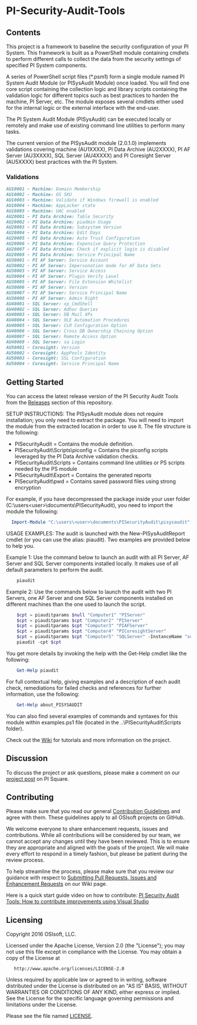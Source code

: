 # PI-Security-Audit-Tools

## Contents

This project is a framework to baseline the security configuration of your PI System. This framework is built as a PowerShell module containing cmdlets to perform different calls to collect the data from the security settings of specified PI System components.

A series of PowerShell script files (*.psm1) form a single module named PI System Audit Module (or PISysAudit Module) once loaded. You will find one core script containing the collection logic and library scripts containing the validation logic for different topics such as best practices to harden the machine, PI Server, etc. The module exposes several cmdlets either used for the internal logic or the external interface with the end-user.

The PI System Audit Module (PISysAudit) can be executed locally or remotely and make use of existing command line utilities to perform many tasks.  

The current version of the PISysAudit module (2.0.1.0) implements validations covering machine (AU1XXXX), PI Data Archive (AU2XXXX), PI AF Server (AU3XXXX), SQL Server (AU4XXXX) and PI Coresight Server (AU5XXXX) best practices with the PI System.

### Validations

```markdown
AU10001 - Machine: Domain Membership
AU10002 - Machine: OS SKU
AU10003 - Machine: Validate if Windows firewall is enabled
AU10004 - Machine: AppLocker state
AU10005 - Machine: UAC enabled
AU20001 - PI Data Archive: Table Security
AU20002 - PI Data Archive: piadmin Usage
AU20003 - PI Data Archive: Subsystem Version
AU20004 - PI Data Archive: Edit Days
AU20005 - PI Data Archive: Auto Trust Configuration
AU20006 - PI Data Archive: Expensive Query Protection
AU20007 - PI Data Archive: Check if explicit login is disabled
AU20008 - PI Data Archive: Service Principal Name
AU30001 - PI AF Server: Service Account
AU30002 - PI AF Server: Impersonation mode for AF Data Sets
AU30003 - PI AF Server: Service Access
AU30004 - PI AF Server: Plugin Verify Level
AU30005 - PI AF Server: File Extension Whitelist
AU30006 - PI AF Server: Version
AU30007 - PI AF Server: Service Principal Name
AU30008 - PI AF Server: Admin Right
AU40001 - SQL Server: xp_CmdShell
AU40002 - SQL Server: Adhoc Queries
AU40003 - SQL Server: DB Mail XPs
AU40004 - SQL Server: OLE Automation Procedures
AU40005 - SQL Server: CLR Configuration Option
AU40006 - SQL Server: Cross DB Ownership Chaining Option
AU40007 - SQL Server: Remote Access Option
AU40008 - SQL Server: sa Login
AU50001 - Coresight: Version
AU50002 - Coresight: AppPools Identity
AU50003 - Coresight: SSL Configuration
AU50004 - Coresight: Service Principal Name
```

## Getting Started

You can access the latest release version of the PI Security Audit Tools from the [Releases](https://github.com/osisoft/PI-Security-Audit-Tools/releases) section of this repository.

SETUP INSTRUCTIONS:
The PISysAudit module does not require installation; you only need to extract the package. You will need to import the module from the extracted location in order to use it. The file structure is the following:

* PISecurityAudit = Contains the module definition.
* PISecurityAudit\Scripts\piconfig = Contains the piconfig scripts leveraged by the PI Data Archive validation checks.
* PISecurityAudit\Scripts = Contains command line utilities or PS scripts needed by the PS module
* PISecurityAudit\Export = Contains the generated reports
* PISecurityAudit\pwd = Contains saved password files using strong encryption

For example, if you have decompressed the package inside your user folder (C:\users\<user>\documents\PISecurityAudit), you need to import the module the following:

```powershell
  Import-Module "C:\users\<user>\documents\PISecurityAudit\pisysaudit"
```

USAGE EXAMPLES:
The audit is launched with the New-PISysAuditReport cmdlet (or you can use the alias: piaudit). Two examples are provided below to help you.

Example 1:
Use the command below to launch an audit with all PI Server, AF Server and SQL Server components installed locally. It makes use of all default parameters to perform the audit.

```powershell
    piaudit
```

Example 2:
Use the commands below to launch the audit with two PI Servers, one AF Server and one SQL Server components installed on different machines than the one used to launch the script.

```powershell
    $cpt = piauditparams $null "Computer1" "PIServer"
    $cpt = piauditparams $cpt "Computer2" "PIServer"
    $cpt = piauditparams $cpt "Computer3" "PIAFServer"
    $cpt = piauditparams $cpt "Computer4" "PICoresightServer"
    $cpt = piauditparams $cpt "Computer5" "SQLServer" -InstanceName "sqlexpress"
    piaudit -cpt $cpt
```

You get more details by invoking the help with the Get-Help cmdlet like the following:

```powershell
    Get-Help piaudit
```

For full contextual help, giving examples and a description of each audit check, remediations for failed checks and references for further information, use the following:

```powershell
    Get-Help about_PISYSAUDIT
```

You can also find several examples of commands and syntaxes for this module within examples.ps1 file (located in the ..\PISecurityAudit\Scripts folder).

Check out the [Wiki](https://github.com/osisoft/PI-Security-Audit-Tools/wiki) for tutorials and more information on the project.

## Discussion

To discuss the project or ask questions, please make a comment on our [project post](https://pisquare.osisoft.com/groups/security/blog/2016/07/26/check-out-the-pi-security-audit-tools-on-github) on PI Square.

## Contributing

Please make sure that you read our general [Contribution Guidelines](https://github.com/osisoft/contributing) and agree with them.  These guidelines apply to all OSIsoft projects on GitHub.

We welcome everyone to share enhancement requests, issues and contributions.  While all contributions will be considered by our team, we cannot accept any changes until they have been reviewed.  This is to ensure they are appropriate and aligned with the goals of the project.  We will make every effort to respond in a timely fashion, but please be patient during the review process.

To help streamline the process, please make sure that you review our guidance with respect to [Submitting Pull Requests, Issues and Enhancement Requests](https://github.com/osisoft/PI-Security-Audit-Tools/wiki/Submitting-Pull-Requests,-Issues-and-Enhancement-Requests) on our Wiki page.

Here is a quick start guide video on how to contribute:
[PI Security Audit Tools: How to contribute improvements using Visual Studio](https://pisquare.osisoft.com/videos/1904)

## Licensing

Copyright 2016 OSIsoft, LLC.

   Licensed under the Apache License, Version 2.0 (the "License");
   you may not use this file except in compliance with the License.
   You may obtain a copy of the License at

       http://www.apache.org/licenses/LICENSE-2.0

   Unless required by applicable law or agreed to in writing, software
   distributed under the License is distributed on an "AS IS" BASIS,
   WITHOUT WARRANTIES OR CONDITIONS OF ANY KIND, either express or implied.
   See the License for the specific language governing permissions and
   limitations under the License.

Please see the file named [LICENSE](LICENSE).
